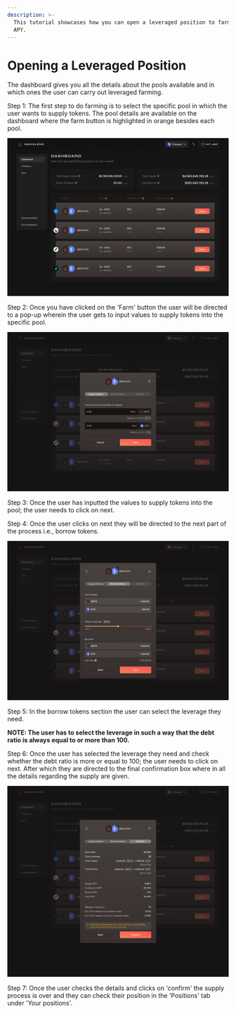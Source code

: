 ```yaml
---
description: >-
  This tutorial showcases how you can open a leveraged position to farm more
  APY.
---
```


# Opening a Leveraged Position

The dashboard gives you all the details about the pools available and in which ones the user can carry out leveraged farming.&#x20;

Step 1: The first step to do farming is to select the specific pool in which the user wants to supply tokens. The pool details are available on the dashboard where the farm button is highlighted in orange besides each pool.

![Select which pool you want to invest in and click on the farm button. ](<.gitbook/assets/Desktop (1).png>)



Step 2: Once you have clicked on the 'Farm' button the user will be directed to a pop-up wherein the user gets to input values to supply tokens into the specific pool.&#x20;

![Input values to supply tokens into the specific pool. ](.gitbook/assets/Desktop.png)



Step 3: Once the user has inputted the values to supply tokens into the pool; the user needs to click on next.&#x20;

Step 4: Once the user clicks on next they will be directed to the next part of the process i.e., borrow tokens.

![Borrow tokens leverage selection.](<.gitbook/assets/Desktop (1).jpg>)



Step 5: In the borrow tokens section the user can select the leverage they need.&#x20;

**NOTE: The user has to select the leverage in such a way that the debt ratio is always equal to or more than 100.**&#x20;

Step 6: Once the user has selected the leverage they need and check whether the debt ratio is more or equal to 100; the user needs to click on next. After which they are directed to the final confirmation box where in all the details regarding the supply are given.&#x20;

![Final confirmation box regarding the supply.](<.gitbook/assets/Desktop (2).jpg>)

Step 7: Once the user checks the details and clicks on 'confirm'  the supply process is over and they can check their position in the 'Positions' tab under 'Your positions'.&#x20;
